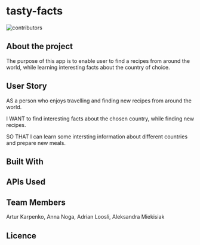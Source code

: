 # tasty-facts

![ contributors ](https://img.shields.io/badge/contributors-4-blue)




## About the project

The purpose of this app is to enable user to find a recipes from around the world, while
learning interesting facts about the country of choice.


## User Story
AS a person who enjoys travelling and finding new recipes from around the world.

I WANT to find interesting facts about the chosen country, while finding new recipes.

SO THAT I can learn some intersting information about different countries and prepare new meals.

## Built With



## APIs Used

## Team Members

Artur Karpenko,
Anna Noga,
Adrian Loosli,
Aleksandra Miekisiak

## Licence


